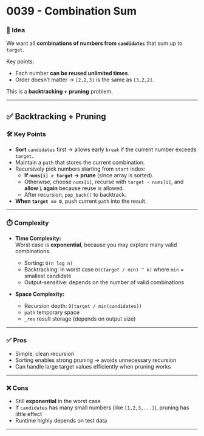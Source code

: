 # 0039 - Combination Sum  

### 🧠 Idea  
We want all **combinations of numbers from `candidates`** that sum up to `target`.  

Key points:  
- Each number **can be reused unlimited times**.  
- Order doesn’t matter → `[2,2,3]` is the same as `[3,2,2]`.  

This is a **backtracking + pruning** problem.  

---

## ✅ Backtracking + Pruning  

### 🛠️ Key Points  
- **Sort** `candidates` first → allows early `break` if the current number exceeds `target`.  
- Maintain a `path` that stores the current combination.  
- Recursively pick numbers starting from `start` index:  
  - **If `nums[i] > target` → prune** (since array is sorted).  
  - Otherwise, choose `nums[i]`, recurse with `target - nums[i]`, and **allow `i` again** because reuse is allowed.  
  - After recursion, `pop_back()` to backtrack.  
- **When `target == 0`**, push current `path` into the result.  

---

### ⏱️ Complexity  

- **Time Complexity:**  
  Worst case is **exponential**, because you may explore many valid combinations.  
  - Sorting: `O(n log n)`  
  - Backtracking: in worst case `O((target / min) ^ k)` where `min` = smallest candidate  
  - Output-sensitive: depends on the number of valid combinations  

- **Space Complexity:**  
  - Recursion depth: `O(target / min(candidates))`  
  - `path` temporary space  
  - `_res` result storage (depends on output size)  

---

### ✅ Pros  
- Simple, clean recursion  
- Sorting enables strong pruning → avoids unnecessary recursion  
- Can handle large target values efficiently when pruning works  

---

### ❌ Cons  
- Still **exponential** in the worst case  
- If `candidates` has many small numbers (like `[1,2,3,...]`), pruning has little effect  
- Runtime highly depends on test data  

---